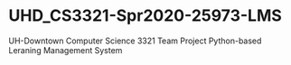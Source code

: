 # UHD_CS3321-Spr2020-25973-LMS

UH-Downtown Computer Science 3321
Team Project
Python-based Leraning Management System
